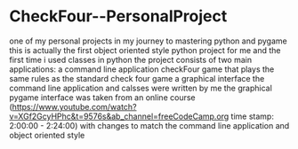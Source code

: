 # CheckFour--PersonalProject
one of my personal projects in my journey to mastering python and pygame
this is actually the first object oriented style python project for me and the first time i used classes in python
the project consists of two main applications:
  a command line application checkFour game that plays the same rules as the standard check four game
  a graphical interface 
the command line application and calsses were written by me
the graphical pygame interface was taken from an online course (https://www.youtube.com/watch?v=XGf2GcyHPhc&t=9576s&ab_channel=freeCodeCamp.org time stamp: 2:00:00 - 2:24:00) with changes to match the command line application and object oriented style
